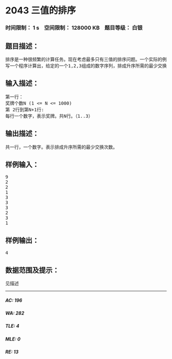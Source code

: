 # 2043 三值的排序   
### 时间限制： 1 s&nbsp;&nbsp;&nbsp;&nbsp;空间限制： 128000 KB&nbsp;&nbsp;&nbsp;&nbsp;题目等级： 白银  
## 题目描述：  

<pre>
排序是一种很频繁的计算任务。现在考虑最多只有三值的排序问题。一个实际的例子是，当我们给某项竞赛的优胜者按金银铜牌排序的时候。在这个任务中可能的值只有三种1，2和3。我们用交换的方法把他排成升序的。
写一个程序计算出，给定的一个1,2,3组成的数字序列，排成升序所需的最少交换次数。
</pre>
  
  
## 输入描述：  

<pre>
第一行：
奖牌个数N (1 <= N <= 1000)
第 2行到第N+1行:
每行一个数字，表示奖牌。共N行。（1..3）
</pre>
  
  
## 输出描述：  

<pre>
共一行，一个数字。表示排成升序所需的最少交换次数。
</pre>
  
  
## 样例输入：  

<pre>
9
2
2
1
3
3
3
2
3
1
</pre>
  
  
## 样例输出：  

<pre>
4
</pre>
  
  
## 数据范围及提示：  

<pre>
见描述
</pre>
  
  
***  

##### AC: 196  
##### WA: 282  
##### TLE: 4  
##### MLE: 0  
##### RE: 13  
